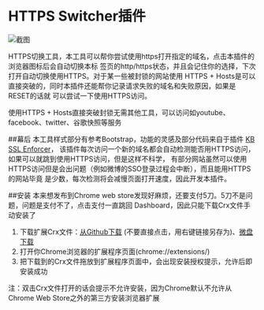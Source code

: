 ﻿HTTPS Switcher插件
============
![截图](http://horsley.github.com/HttpsSwitcher/screenshot.jpg "选项页面")

HTTPS切换工具，本工具可以帮你尝试使用https打开指定的域名，点击本插件的浏览器图标后会自动切换本标
签页的http/https状态，并且会记住你的选择，下次打开自动切换使用HTTPS。对于某一些被封锁的网站使用
HTTPS + Hosts是可以直接突破的，同时本插件还能帮你记录请求失败的域名和失败原因，如果是RESET的话就
可以尝试一下使用HTTPS访问。

使用HTTPS + Hosts直接突破封锁无需其他工具，可以访问如youtube、facebook、twitter、谷歌快照等服务

##幕后
本工具样式部分有参考Bootstrap，功能的灵感及部分代码来自于插件
[KB SSL Enforcer](https://chrome.google.com/webstore/detail/flcpelgcagfhfoegekianiofphddckof)，
该插件每次访问一个新的域名都会自动检测能否用HTTPS访问，如果可以就跳到使用HTTPS访问，但是这样不科学，
有部分网站虽然可以使用HTTPS访问但是会出问题（例如微博的SSO登录过程会中断），而且能用HTTPS的网站毕竟
是少数，每次检测将会减慢页面打开速度，因此开发本插件。

##安装
本来想发布到Chrome web store发现好麻烦，还要支付5刀。5刀不是问题，问题是支付不了，点击支付一直跳回
Dashboard，因此只能下载Crx文件手动安装了

1. 下载扩展Crx文件：[从Github下载](http://horsley.github.com/HttpsSwitcher/httpsSwitcher.crx) (不要直接点击，用右键链接另存为)、[微盘下载](http://vdisk.weibo.com/s/oq1II)
2. 打开你Chrome浏览器的扩展程序页面(chrome://extensions/)
3. 把下载到的Crx文件拖放到扩展程序页面中，会出现安装授权提示，允许后即安装成功

注：双击Crx文件打开的话会提示不允许安装，因为Chrome默认不允许从Chrome Web Store之外的第三方安装浏览器扩展


